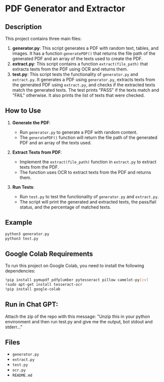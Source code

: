 
# PDF Generator and Extractor

## Description

This project contains three main files:

1. **generator.py**: This script generates a PDF with random text, tables, and images. It has a function `generatePDF()` that returns the file path of the generated PDF and an array of the texts used to create the PDF.
2. **extract.py**: This script contains a function `extract(file_path)` that extracts texts from the PDF using OCR and returns them.
3. **test.py**: This script tests the functionality of `generator.py` and `extract.py`. It generates a PDF using `generator.py`, extracts texts from the generated PDF using `extract.py`, and checks if the extracted texts match the generated texts. The test prints "PASS" if the texts match and "FAIL" otherwise. It also prints the list of texts that were checked.

## How to Use

1. **Generate the PDF**:
    - Run `generator.py` to generate a PDF with random content.
    - The `generatePDF()` function will return the file path of the generated PDF and an array of the texts used.

2. **Extract Texts from PDF**:
    - Implement the `extract(file_path)` function in `extract.py` to extract texts from the PDF.
    - The function uses OCR to extract texts from the PDF and returns them.

3. **Run Tests**:
    - Run `test.py` to test the functionality of `generator.py` and `extract.py`.
    - The script will print the generated and extracted texts, the pass/fail status, and the percentage of matched texts.

## Example

```bash
python3 generator.py
python3 test.py
```

## Google Colab Requirements

To run this project on Google Colab, you need to install the following dependencies:

```bash
!pip install pymupdf pdfplumber pytesseract pillow camelot-py[cv]
!sudo apt-get install tesseract-ocr
!pip install google-colab
```

## Run in Chat GPT:

Attach the zip of the repo with this message: "Unzip this in your python environment and then run test.py and give me the output, bot stdout and stderr..." 

## Files

- `generator.py`
- `extract.py`
- `test.py`
- `ocr.py`
- `README.md`
